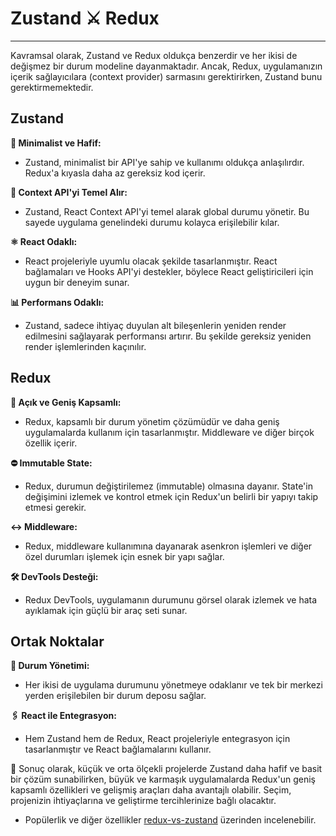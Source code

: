 # Zustand ⚔️ Redux

---

Kavramsal olarak, Zustand ve Redux oldukça benzerdir ve her ikisi de değişmez bir durum modeline dayanmaktadır. Ancak, Redux, uygulamanızın içerik sağlayıcılara (context provider) sarmasını gerektirirken, Zustand bunu gerektirmemektedir.

## Zustand

**🌟 Minimalist ve Hafif:**

- Zustand, minimalist bir API'ye sahip ve kullanımı oldukça anlaşılırdır. Redux'a kıyasla daha az gereksiz kod içerir.

**🚀 Context API'yi Temel Alır:**

- Zustand, React Context API'yi temel alarak global durumu yönetir. Bu sayede uygulama genelindeki durumu kolayca erişilebilir kılar.

**⚛️ React Odaklı:**

- React projeleriyle uyumlu olacak şekilde tasarlanmıştır. React bağlamaları ve Hooks API'yi destekler, böylece React geliştiricileri için uygun bir deneyim sunar.

**📊 Performans Odaklı:**

- Zustand, sadece ihtiyaç duyulan alt bileşenlerin yeniden render edilmesini sağlayarak performansı artırır. Bu şekilde gereksiz yeniden render işlemlerinden kaçınılır.

## Redux

**🔗 Açık ve Geniş Kapsamlı:**

- Redux, kapsamlı bir durum yönetim çözümüdür ve daha geniş uygulamalarda kullanım için tasarlanmıştır. Middleware ve diğer birçok özellik içerir.

**⛔ Immutable State:**

- Redux, durumun değiştirilemez (immutable) olmasına dayanır. State'in değişimini izlemek ve kontrol etmek için Redux'un belirli bir yapıyı takip etmesi gerekir.

**↔️ Middleware:**

- Redux, middleware kullanımına dayanarak asenkron işlemleri ve diğer özel durumları işlemek için esnek bir yapı sağlar.

**🛠️ DevTools Desteği:**

- Redux DevTools, uygulamanın durumunu görsel olarak izlemek ve hata ayıklamak için güçlü bir araç seti sunar.

## Ortak Noktalar

**💼 Durum Yönetimi:**

- Her ikisi de uygulama durumunu yönetmeye odaklanır ve tek bir merkezi yerden erişilebilen bir durum deposu sağlar.

**🖇️ React ile Entegrasyon:**

- Hem Zustand hem de Redux, React projeleriyle entegrasyon için tasarlanmıştır ve React bağlamalarını kullanır.

🏁 Sonuç olarak, küçük ve orta ölçekli projelerde Zustand daha hafif ve basit bir çözüm sunabilirken, büyük ve karmaşık uygulamalarda Redux'un geniş kapsamlı özellikleri ve gelişmiş araçları daha avantajlı olabilir. Seçim, projenizin ihtiyaçlarına ve geliştirme tercihlerinize bağlı olacaktır.

- Popülerlik ve diğer özellikler [redux-vs-zustand](https://npmtrends.com/redux-vs-zustand) üzerinden incelenebilir.